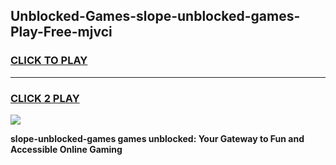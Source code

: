 
## Unblocked-Games-slope-unblocked-games-Play-Free-mjvci
<h3>
<a href="https://premium76.site?title=slope-unblocked-games&ref=15A">CLICK TO PLAY</a></h3>
<hr>

<h3>
<a href="https://premium76.site?title=slope-unblocked-games&ref=15A">CLICK 2 PLAY</a>
  
</h3>

<a href="https://premium76.site?title=slope-unblocked-games&ref=15A"><img src="https://clearcache.store/games.png"></a>


**slope-unblocked-games games unblocked: Your Gateway to Fun and Accessible Online Gaming**
